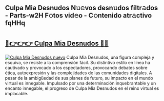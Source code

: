 ## Culpa Mia Desnudos N𝚞𝚎vos desn𝚞dos filtr𝚊dos - Parts-w2H F𝚘tos vid𝚎o - C𝚘ntenido atr𝚊ctivo fqHHq

# <h2><a href="http://mbcxae.tromn.icu/?c=Culpa+Mia+Desnudos">🔗👉👉👉 Culpa Mia Desnudos 🔗🔗</a></h2>

[![Culpa Mia Desnudos nuevo](https://i.imgur.com/pEAQMta.gif)](http://mbcxae.tromn.icu/?c=Culpa+Mia+Desnudos)
Culpa Mia Desnudos, una figura compleja y esquiva, se resiste a la comprensión fácil. Su distintivo estilo en línea ha cautivado y provocado a los espectadores, provocando debates sobre ética, autoexpresión y las complejidades de las comunidades digitales. A pesar de la ambigüedad de sus planes de futuro, su impacto en el mundo virtual es innegable. Impulsado por una determinación inquebrantable y un encanto innegable, el progreso de Culpa Mia Desnudos en el reino virtual es implacable.
